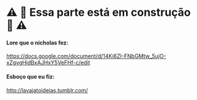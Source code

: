 # :warning: :construction: Essa parte está em construção :construction: :warning:

#### Lore que o nicholas fez:
https://docs.google.com/document/d/14Ki6ZI-FNbGMtw_5ujO-xZgygHidBxAJHxY5VeFHf-c/edit

#### Esboço que eu fiz:
http://lavajatoideias.tumblr.com/
